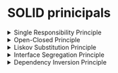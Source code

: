 # SOLID prinicipals

<details>

<summary>Single Responsibility Principle</summary>

A class should have **one and only one** responsibility.  
We have a class `Customer`

```csharp
public class Customer
{
  public void Add(){
    try{
    }
    catch(Exception ex){
        System.IO.File.WriteAllText(@"c:\Error.txt", ex.ToString());
    }
  }
}
```

Here exception logging mechanism is written in class itself.  
As per this rule exception log related code should be written in another class, and that class's method should be called here.

</details>
<details>
  
<summary>Open-Closed Principle</summary>

Entities should be open for extension, but closed for modification.

```csharp
public class Customer
{
  public double GetDiscount(double totalPrice){
    return (totalPrice * 5)/100;
  }
}

public class SilverCustomer : Customer
{
  public override double GetDiscount(double totalPrice){
    return (totalPrice \* 10)/100;
  }
}

public class GoldenCustomer : Customer
{
  public override double GetDiscount(double totalPrice){
    return (totalPrice \* 15)/100;
  }
}

```

Here `Customer` class is closed for modification, but it is open for extention.
So `SilverCustomer` and `GoldenCustomer` classes inherit `Customer` class and override their methods.

</details>
<details>

<summary>Liskov Substitution Principle</summary>

Subclass/derived classes should be substitutable for their base/parent class

```csharp
public class Customer
{
  public void Add(){
    // save logic to db
  }
}

public class SilverCustomer : Customer
{
  public override void Add(){
    // save logic to db
  }
}

public class Enquiry : Customer
{
  public override void Add(){
    throw new Exception("For enquiry not allowed to save in db");
  }
}
```

Here `SilverCustomer` has method to save data in db, but `Enquiry` is not needed to save in db.
So here as per rule, both `SilverCustomer` and `Enquiry` are implemented in a way that they can convert to any child class on runtime.

</details>
<details>

<summary>Interface Segregation Principle</summary>

A client should not be forced to implement an interface that it doesn’t use.

```csharp
public interface ISave {
  void Add();
}

public interface IDiscount{
  double GetDiscount(double totalPrice);
}

public class SilverCustomer : ISave, IDiscount
{
  public void Add(){
    // save logic to db
  }

  public double GetDiscount(){
    // get discount logic
  }
}

public class Enquiry : IDiscount
{
  public double GetDiscount(){
    // get discount logic
  }
}
```

Here 2 new interfaces are defined, `IAdd` and `IDiscount`. So class which needs methods will only inherit that interface.  
So no need to forcefully implement `Add` method in `Enquiry`.

</details>
<details>

<summary>Dependency Inversion Principle</summary>

High-level modules should not depend on low-level modules. Both should depend on abstractions.

```csharp
public class Customer
{
  public ILogger _logger;
  public Customer(ILogger logger){
    _logger = logger;
  }
}
```

Here `ILogger` is passed in constructor as a dependecy of logger.

```csharp
public FileLogger : ILogger{
}
public DbLogger : ILogger{
}
```

So Here any logger can be passed in `Customer` class, no need to change `Customer` implementation.

```csharp
var customer1 = new Customer(new FileLogger());
var customer2 = new Customer(new DbLogger());
```

</details>
